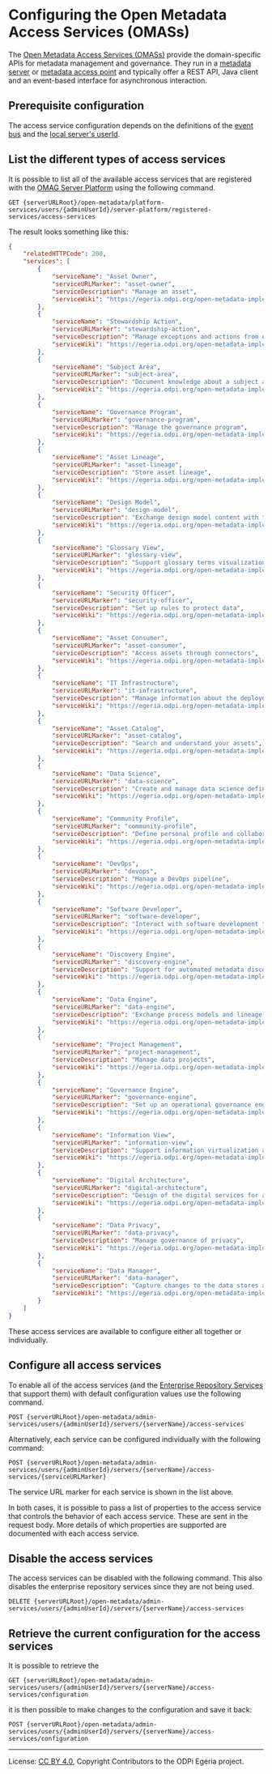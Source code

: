 <!-- SPDX-License-Identifier: CC-BY-4.0 -->
<!-- Copyright Contributors to the ODPi Egeria project. -->

# Configuring the Open Metadata Access Services (OMASs)

The [Open Metadata Access Services (OMASs)](../../../access-services) provide the domain-specific
APIs for metadata management and governance.
They run in a [metadata server](../concepts/metadata-server.md) or 
[metadata access point](../concepts/metadata-access-point.md) and typically offer a
REST API, Java client and an event-based interface for
asynchronous interaction.

## Prerequisite configuration

The access service configuration depends on the definitions of the [event bus](configuring-event-bus.md)
and the [local server's userId](configuring-omag-server-basic-properties.md).

## List the different types of access services

It is possible to list all of the available access services
that are registered with the [OMAG Server Platform](../concepts/omag-server-platform.md)
using the following command.

```
GET {serverURLRoot}/open-metadata/platform-services/users/{adminUserId}/server-platform/registered-services/access-services
```
The result looks something like this:

```json
{
    "relatedHTTPCode": 200,
    "services": [
        {
            "serviceName": "Asset Owner",
            "serviceURLMarker": "asset-owner",
            "serviceDescription": "Manage an asset",
            "serviceWiki": "https://egeria.odpi.org/open-metadata-implementation/access-services/asset-owner/"
        },
        {
            "serviceName": "Stewardship Action",
            "serviceURLMarker": "stewardship-action",
            "serviceDescription": "Manage exceptions and actions from open governance",
            "serviceWiki": "https://egeria.odpi.org/open-metadata-implementation/access-services/stewardship-action/"
        },
        {
            "serviceName": "Subject Area",
            "serviceURLMarker": "subject-area",
            "serviceDescription": "Document knowledge about a subject area",
            "serviceWiki": "https://egeria.odpi.org/open-metadata-implementation/access-services/subject-area/"
        },
        {
            "serviceName": "Governance Program",
            "serviceURLMarker": "governance-program",
            "serviceDescription": "Manage the governance program",
            "serviceWiki": "https://egeria.odpi.org/open-metadata-implementation/access-services/governance-program/"
        },
        {
            "serviceName": "Asset Lineage",
            "serviceURLMarker": "asset-lineage",
            "serviceDescription": "Store asset lineage",
            "serviceWiki": "https://egeria.odpi.org/open-metadata-implementation/access-services/asset-lineage/"
        },
        {
            "serviceName": "Design Model",
            "serviceURLMarker": "design-model",
            "serviceDescription": "Exchange design model content with tools and standard packages",
            "serviceWiki": "https://egeria.odpi.org/open-metadata-implementation/access-services/design-model/"
        },
        {
            "serviceName": "Glossary View",
            "serviceURLMarker": "glossary-view",
            "serviceDescription": "Support glossary terms visualization",
            "serviceWiki": "https://egeria.odpi.org/open-metadata-implementation/access-services/glossary-view/"
        },
        {
            "serviceName": "Security Officer",
            "serviceURLMarker": "security-officer",
            "serviceDescription": "Set up rules to protect data",
            "serviceWiki": "https://egeria.odpi.org/open-metadata-implementation/access-services/security-officer/"
        },
        {
            "serviceName": "Asset Consumer",
            "serviceURLMarker": "asset-consumer",
            "serviceDescription": "Access assets through connectors",
            "serviceWiki": "https://egeria.odpi.org/open-metadata-implementation/access-services/asset-consumer/"
        },
        {
            "serviceName": "IT Infrastructure",
            "serviceURLMarker": "it-infrastructure",
            "serviceDescription": "Manage information about the deployed IT infrastructure",
            "serviceWiki": "https://egeria.odpi.org/open-metadata-implementation/access-services/it-infrastructure/"
        },
        {
            "serviceName": "Asset Catalog",
            "serviceURLMarker": "asset-catalog",
            "serviceDescription": "Search and understand your assets",
            "serviceWiki": "https://egeria.odpi.org/open-metadata-implementation/access-services/asset-catalog/"
        },
        {
            "serviceName": "Data Science",
            "serviceURLMarker": "data-science",
            "serviceDescription": "Create and manage data science definitions and models",
            "serviceWiki": "https://egeria.odpi.org/open-metadata-implementation/access-services/data-science/"
        },
        {
            "serviceName": "Community Profile",
            "serviceURLMarker": "community-profile",
            "serviceDescription": "Define personal profile and collaborate",
            "serviceWiki": "https://egeria.odpi.org/open-metadata-implementation/access-services/community-profile/"
        },
        {
            "serviceName": "DevOps",
            "serviceURLMarker": "devops",
            "serviceDescription": "Manage a DevOps pipeline",
            "serviceWiki": "https://egeria.odpi.org/open-metadata-implementation/access-services/dev-ops/"
        },
        {
            "serviceName": "Software Developer",
            "serviceURLMarker": "software-developer",
            "serviceDescription": "Interact with software development tools",
            "serviceWiki": "https://egeria.odpi.org/open-metadata-implementation/access-services/software-developer/"
        },
        {
            "serviceName": "Discovery Engine",
            "serviceURLMarker": "discovery-engine",
            "serviceDescription": "Support for automated metadata discovery engines",
            "serviceWiki": "https://egeria.odpi.org/open-metadata-implementation/access-services/discovery-engine/"
        },
        {
            "serviceName": "Data Engine",
            "serviceURLMarker": "data-engine",
            "serviceDescription": "Exchange process models and lineage with a data engine",
            "serviceWiki": "https://egeria.odpi.org/open-metadata-implementation/access-services/data-engine/"
        },
        {
            "serviceName": "Project Management",
            "serviceURLMarker": "project-management",
            "serviceDescription": "Manage data projects",
            "serviceWiki": "https://egeria.odpi.org/open-metadata-implementation/access-services/project-management/"
        },
        {
            "serviceName": "Governance Engine",
            "serviceURLMarker": "governance-engine",
            "serviceDescription": "Set up an operational governance engine",
            "serviceWiki": "https://egeria.odpi.org/open-metadata-implementation/access-services/governance-engine/"
        },
        {
            "serviceName": "Information View",
            "serviceURLMarker": "information-view",
            "serviceDescription": "Support information virtualization and data set definitions",
            "serviceWiki": "https://egeria.odpi.org/open-metadata-implementation/access-services/information-view/"
        },
        {
            "serviceName": "Digital Architecture",
            "serviceURLMarker": "digital-architecture",
            "serviceDescription": "Design of the digital services for an organization",
            "serviceWiki": "https://egeria.odpi.org/open-metadata-implementation/access-services/digital-architecture/"
        },
        {
            "serviceName": "Data Privacy",
            "serviceURLMarker": "data-privacy",
            "serviceDescription": "Manage governance of privacy",
            "serviceWiki": "https://egeria.odpi.org/open-metadata-implementation/access-services/data-privacy/"
        },
        {
            "serviceName": "Data Manager",
            "serviceURLMarker": "data-manager",
            "serviceDescription": "Capture changes to the data stores and data set managed by a technology managing collections of data",
            "serviceWiki": "https://egeria.odpi.org/open-metadata-implementation/access-services/data-manager/"
        }
    ]
}
```
These access services are available to configure either all together or individually.


## Configure all access services

To enable all of the access services (and the [Enterprise Repository Services](../../../repository-services/docs/subsystem-descriptions/enterprise-repository-services.md)
that support them) with default configuration values use the following command.

```
POST {serverURLRoot}/open-metadata/admin-services/users/{adminUserId}/servers/{serverName}/access-services
```

Alternatively, each service can be configured individually with the following command:

```
POST {serverURLRoot}/open-metadata/admin-services/users/{adminUserId}/servers/{serverName}/access-services/{serviceURLMarker}
```
The service URL marker for each service is shown in the list above.

In both cases, it is possible to pass a list of properties to the access service
that controls the behavior of each access service.
These are sent in the request body.
More details of which properties are supported
are documented with each access service.

## Disable the access services


The access services can be disabled with the following command.
This also disables the enterprise repository services since they
are not being used.

```
DELETE {serverURLRoot}/open-metadata/admin-services/users/{adminUserId}/servers/{serverName}/access-services
```

## Retrieve the current configuration for the access services

It is possible to retrieve the 

```
GET {serverURLRoot}/open-metadata/admin-services/users/{adminUserId}/servers/{serverName}/access-services/configuration
```

it is then possible to make changes to the configuration and 
save it back:

```
POST {serverURLRoot}/open-metadata/admin-services/users/{adminUserId}/servers/{serverName}/access-services/configuration
```

----
License: [CC BY 4.0](https://creativecommons.org/licenses/by/4.0/),
Copyright Contributors to the ODPi Egeria project.